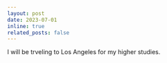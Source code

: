 ```yaml
---
layout: post
date: 2023-07-01
inline: true
related_posts: false
---
```


I will be trveling to Los Angeles for my higher studies. 